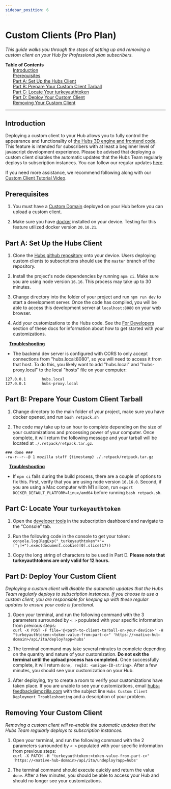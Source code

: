 ```yaml
---
sidebar_position: 6
---
```


# Custom Clients (Pro Plan)

_This guide walks you through the steps of setting up and removing a custom client on your Hub for Professional plan subscribers._

**Table of Contents**\
&nbsp;&nbsp;&nbsp;&nbsp;&nbsp;&nbsp;[Introduction](#introduction)\
&nbsp;&nbsp;&nbsp;&nbsp;&nbsp;&nbsp;[Prerequisites](#prerequisites)\
&nbsp;&nbsp;&nbsp;&nbsp;&nbsp;&nbsp;[Part A: Set Up the Hubs Client](#part-a-set-up-the-hubs-client)\
&nbsp;&nbsp;&nbsp;&nbsp;&nbsp;&nbsp;[Part B: Prepare Your Custom Client Tarball](#part-b-prepare-your-custom-client-tarball)\
&nbsp;&nbsp;&nbsp;&nbsp;&nbsp;&nbsp;[Part C: Locate Your turkeyauthtoken](#part-c-locate-your-turkeyauthtoken)\
&nbsp;&nbsp;&nbsp;&nbsp;&nbsp;&nbsp;[Part D: Deploy Your Custom Client](#part-d-deploy-your-custom-client)\
&nbsp;&nbsp;&nbsp;&nbsp;&nbsp;&nbsp;[Removing Your Custom Client](#removing-your-custom-client)

---

## Introduction

Deploying a custom client to your Hub allows you to fully control the appearance and functionality of [the Hubs 3D engine and frontend code](https://github.com/mozilla/hubs). This feature is intended for subscribers with at least a beginner level of javascript development experience. Please be advised that deploying a custom client disables the automatic updates that the Hubs Team regularly deploys to subscription instances. You can follow our regular updates [here](https://github.com/mozilla/hubs/releases).

If you need more assistance, we recommend following along with our [Custom Client Tutorial Video](https://www.youtube.com/watch?v=dJAy1gk5Ow0).

## Prerequisites

1. You must have a [Custom Domain](./setup-custom-domain.html) deployed on your Hub before you can upload a custom client.

2. Make sure you have [docker](https://www.docker.com/) installed on your device. Testing for this feature utilized docker version `20.10.21`.

## Part A: Set Up the Hubs Client

1. Clone the [Hubs github repository](https://github.com/mozilla/hubs) onto your device. Users deploying custom clients to subscriptions should use the `master` branch of the repository.

2. Install the project's node dependencies by running `npm ci`. Make sure you are using node version `16.16`. This process may take up to 30 minutes.

3. Change directory into the folder of your project and run `npm run dev` to start a development server. Once the code has compiled, you will be able to access this development server at `localhost:8080` on your web browser.

4. Add your customizations to the Hubs code. See the [For Developers](http://localhost:3000/docs/system-overview.html) section of these docs for information about how to get started with your customizations.

&nbsp;&nbsp;&nbsp;<u>**Troubleshooting**</u>

- The backend dev server is configured with CORS to only accept connections from "hubs.local:8080", so you will need to access it from that host. To do this, you likely want to add "hubs.local" and "hubs-proxy.local" to the local "hosts" file on your computer:

```
127.0.0.1       hubs.local
127.0.0.1       hubs-proxy.local
```

## Part B: Prepare Your Custom Client Tarball

1. Change directory to the main folder of your project, make sure you have docker opened, and run `bash retpack.sh`

2. The code may take up to an hour to complete depending on the size of your customizations and processing power of your computer. Once complete, it will return the following message and your tarball will be located at `./.retpack/retpack.tar.gz`.

```
### done ###
-rw-r--r--@ 1 mozilla staff {timestamp} ./.retpack/retpack.tar.gz
```

&nbsp;&nbsp;&nbsp;<u>**Troubleshooting**</u>

- If `npm ci` fails during the build process, there are a couple of options to fix this. First, verify that you are using node version `16.16.0`. Second, if you are using a Mac computer with M1 silicon, run `export DOCKER_DEFAULT_PLATFORM=linux/amd64` before running `bash retpack.sh`.

## Part C: Locate Your `turkeyauthtoken`

1. Open the [developer tools](https://support.monday.com/hc/en-us/articles/360002197259-How-to-open-the-developer-console) in the subscription dashboard and navigate to the “Console” tab.

2. Run the following code in the console to get your token: `console.log(RegExp("_turkeyauthtoken"+"=[^;]+").exec(document.cookie)[0].slice(17))`

3. Copy the long string of characters to be used in Part D. **Please note that turkeyauthtokens are only valid for 12 hours.**

## Part D: Deploy Your Custom Client

_Deploying a custom client will disable the automatic updates that the Hubs Team regularly deploys to subscription instances. If you choose to use a custom client, you are responsible for keeping up with these regular updates to ensure your code is functional._

1. Open your terminal, and run the following command with the 3 parameters surrounded by `< >` populated with your specific information from previous steps:\
   `curl -X POST -F file='@<path-to-client-tarball-on-your-device>' -H "turkeyauthtoken:<token-value-from-part-c>" 'https://<native-hub-domain>/api/ita/deploy?app=hubs'`

2. The terminal command may take several minutes to complete depending on the quantity and nature of your customization. **Do not exit the terminal until the upload process has completed.** Once successfully complete, it will return `done, reqId: <unique-ID-string>`. After a few minutes, you should see your customization on your Hub.

3. After deploying, try to create a room to verify your customizations have taken place. If you are unable to see your customizations, email [hubs-feedback@mozilla.com](mailto:hubs-feedback@mozilla.com) with the subject line `Hubs Custom Client Deployment Troubleshooting` and a description of your problem.

## Removing Your Custom Client

_Removing a custom client will re-enable the automatic updates that the Hubs Team regularly deploys to subscription instances._

1. Open your terminal, and run the following command with the 2 parameters surrounded by `< >` populated with your specific information from previous steps:\
   `curl -X PATCH -H "turkeyauthtoken:<token-value-from-part-c>" 'https://<native-hub-domain>/api/ita/undeploy?app=hubs'`

2. The terminal command should execute quickly and return the value `done`. After a few minutes, you should be able to access your Hub and should no longer see your customizations.
